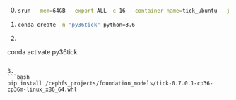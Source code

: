 0.
   ```bash
   srun --mem=64GB --export ALL -c 16 --container-name=tick_ubuntu --job-name="3_state_1_percent_equilibrium" --container-image=nvcr.io/ml2r/interactive_ubuntu:23.04 --mail-user=david.berghaus@iais.fraunhofer.de --mail-type=ALL --pty /bin/bash
   ```

1. 
   ```bash
   conda create -n "py36tick" python=3.6
   ```

2. 
   ```bash
  conda activate py36tick
   ```

3. 
   ```bash
   pip install /cephfs_projects/foundation_models/tick-0.7.0.1-cp36-cp36m-linux_x86_64.whl
   ```
